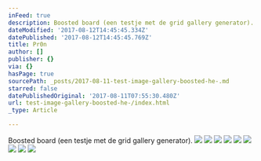 ```yaml
---
inFeed: true
description: Boosted board (een testje met de grid gallery generator).
dateModified: '2017-08-12T14:45:45.334Z'
datePublished: '2017-08-12T14:45:45.769Z'
title: Pr0n
author: []
publisher: {}
via: {}
hasPage: true
sourcePath: _posts/2017-08-11-test-image-gallery-boosted-he-.md
starred: false
datePublishedOriginal: '2017-08-11T07:55:30.480Z'
url: test-image-gallery-boosted-he-/index.html
_type: Article

---
```

Boosted board (een testje met de grid gallery generator).
![](https://the-grid-user-content.s3-us-west-2.amazonaws.com/af7b8dbd-1cf9-4dc1-8fb2-c0648115cc49.jpg)
![](https://the-grid-user-content.s3-us-west-2.amazonaws.com/02b1f8a5-3f5e-4abe-91ad-9843bf637fe9.jpg)
![](https://s3-us-west-2.amazonaws.com/the-grid-img/p/1691d21e4d8d73e36acbba58f2c0ac0f599f3b16.jpg)
![](https://s3-us-west-2.amazonaws.com/the-grid-img/p/7c173435c8b82d81cecabe465c184dbe3288abe7.jpg)
![](https://the-grid-user-content.s3-us-west-2.amazonaws.com/cffb50ac-01d2-4085-89a5-1be4cb2231d3.jpg)
![](https://the-grid-user-content.s3-us-west-2.amazonaws.com/b50efcfb-85e1-4599-80fc-135bc58b21a9.jpg)
![](https://the-grid-user-content.s3-us-west-2.amazonaws.com/f58f17b4-41bf-46b5-8753-48c37b4a9c22.jpg)
![](https://the-grid-user-content.s3-us-west-2.amazonaws.com/d2dc6aaa-8f78-4279-94f3-031f0e1107a6.jpg)
![](https://the-grid-user-content.s3-us-west-2.amazonaws.com/58ed1e37-0e96-4d60-927d-26d38b33d12e.jpg)